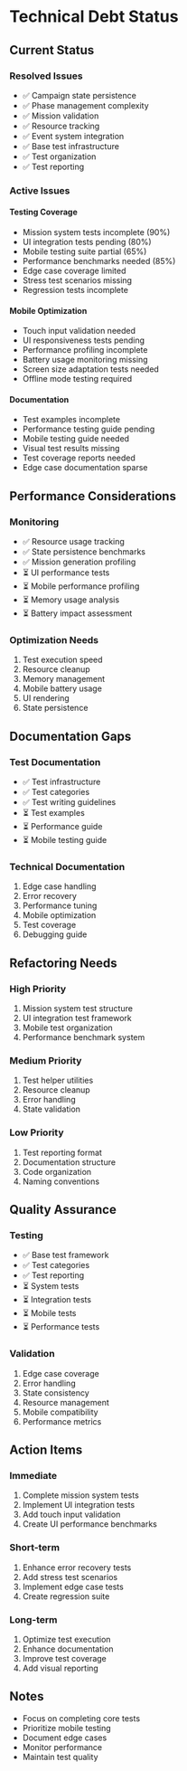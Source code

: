 # Technical Debt Status

## Current Status

### Resolved Issues
- ✅ Campaign state persistence
- ✅ Phase management complexity
- ✅ Mission validation
- ✅ Resource tracking
- ✅ Event system integration
- ✅ Base test infrastructure
- ✅ Test organization
- ✅ Test reporting

### Active Issues

#### Testing Coverage
- Mission system tests incomplete (90%)
- UI integration tests pending (80%)
- Mobile testing suite partial (65%)
- Performance benchmarks needed (85%)
- Edge case coverage limited
- Stress test scenarios missing
- Regression tests incomplete

#### Mobile Optimization
- Touch input validation needed
- UI responsiveness tests pending
- Performance profiling incomplete
- Battery usage monitoring missing
- Screen size adaptation tests needed
- Offline mode testing required

#### Documentation
- Test examples incomplete
- Performance testing guide pending
- Mobile testing guide needed
- Visual test results missing
- Test coverage reports needed
- Edge case documentation sparse

## Performance Considerations

### Monitoring
- ✅ Resource usage tracking
- ✅ State persistence benchmarks
- ✅ Mission generation profiling
- ⏳ UI performance tests
- ⏳ Mobile performance profiling
- ⏳ Memory usage analysis
- ⏳ Battery impact assessment

### Optimization Needs
1. Test execution speed
2. Resource cleanup
3. Memory management
4. Mobile battery usage
5. UI rendering
6. State persistence

## Documentation Gaps

### Test Documentation
- ✅ Test infrastructure
- ✅ Test categories
- ✅ Test writing guidelines
- ⏳ Test examples
- ⏳ Performance guide
- ⏳ Mobile testing guide

### Technical Documentation
1. Edge case handling
2. Error recovery
3. Performance tuning
4. Mobile optimization
5. Test coverage
6. Debugging guide

## Refactoring Needs

### High Priority
1. Mission system test structure
2. UI integration test framework
3. Mobile test organization
4. Performance benchmark system

### Medium Priority
1. Test helper utilities
2. Resource cleanup
3. Error handling
4. State validation

### Low Priority
1. Test reporting format
2. Documentation structure
3. Code organization
4. Naming conventions

## Quality Assurance

### Testing
- ✅ Base test framework
- ✅ Test categories
- ✅ Test reporting
- ⏳ System tests
- ⏳ Integration tests
- ⏳ Mobile tests
- ⏳ Performance tests

### Validation
1. Edge case coverage
2. Error handling
3. State consistency
4. Resource management
5. Mobile compatibility
6. Performance metrics

## Action Items

### Immediate
1. Complete mission system tests
2. Implement UI integration tests
3. Add touch input validation
4. Create UI performance benchmarks

### Short-term
1. Enhance error recovery tests
2. Add stress test scenarios
3. Implement edge case tests
4. Create regression suite

### Long-term
1. Optimize test execution
2. Enhance documentation
3. Improve test coverage
4. Add visual reporting

## Notes
- Focus on completing core tests
- Prioritize mobile testing
- Document edge cases
- Monitor performance
- Maintain test quality 